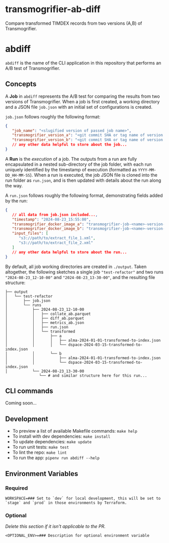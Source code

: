 # transmogrifier-ab-diff

Compare transformed TIMDEX records from two versions (A,B) of Transmogrifier.

# abdiff

`abdiff` is the name of the CLI application in this repository that performs an A/B test of Transmogrifier.

## Concepts

A **Job** in `abdiff` represents the A/B test for comparing the results from two versions of Transmogrifier.  When a job is first created, a working directory and a JSON file `job.json` with an initial set of configurations is created.

`job.json` follows roughly the following format:

```json
{
   "job_name": "<slugified version of passed job name>",
   "transmogrifier_version_a": "<git commit SHA or tag name of version 'A' of Transmogrifier>",
   "transmogrifier_version_b": "<git commit SHA or tag name of version 'B' of Transmogrifier>",
   // any other data helpful to store about the job...
}
```

A **Run** is the _execution_ of a job. The outputs from a run are fully encapsulated in a nested sub-directory of the job folder, with each run uniquely identified by the timestamp of execution (formatted as `YYYY-MM-DD_HH-MM-SS`). When a run is executed, the job JSON file is cloned into the run folder as `run.json`, and is then updated with details about the run along the way.

A `run.json` follows roughly the following format, demonstrating fields added by the run:

```json
{
   // all data from job.json included...,
   "timestamp": "2024-08-23_15:55:00",
   "transmogrifier_docker_image_a": "transmogrifier-job-<name>-version-a:latest",
   "transmogrifier_docker_image_b": "transmogrifier-job-<name>-version-b:latest",
   "input_files": [
      "s3://path/to/extract_file_1.xml",
      "s3://path/to/extract_file_2.xml"
   ]
   // any other data helpful to store about the run...
}
```

By default, all job working directories are created in `./output`.  Taken altogether, the following sketches a single job `"test-refactor"` and two runs `"2024-08-23_12-10-00"` and `"2024-08-23_13-30-00"`, and the resulting file structure:

```text
├── output
│   └── test-refactor
│       ├── job.json
│       └── runs
│           ├── 2024-08-23_12-10-00
│           │   ├── collate_ab.parquet
│           │   ├── diff_ab.parquet
│           │   ├── metrics_ab.json
│           │   ├── run.json
│           │   └── transformed
│           │       ├── a
│           │       │   ├── alma-2024-01-01-transformed-to-index.json
│           │       │   └── dspace-2024-03-15-transformed-to-index.json
│           │       └── b
│           │           ├── alma-2024-01-01-transformed-to-index.json
│           │           └── dspace-2024-03-15-transformed-to-index.json
│           └── 2024-08-23_13-30-00
               └── # and similar structure here for this run...
```

## CLI commands

Coming soon...

## Development

- To preview a list of available Makefile commands: `make help`
- To install with dev dependencies: `make install`
- To update dependencies: `make update`
- To run unit tests: `make test`
- To lint the repo: `make lint`
- To run the app: `pipenv run abdiff --help`

## Environment Variables

### Required

```shell
WORKSPACE=### Set to `dev` for local development, this will be set to `stage` and `prod` in those environments by Terraform.
```

### Optional

_Delete this section if it isn't applicable to the PR._

```shell
<OPTIONAL_ENV>=### Description for optional environment variable
```




